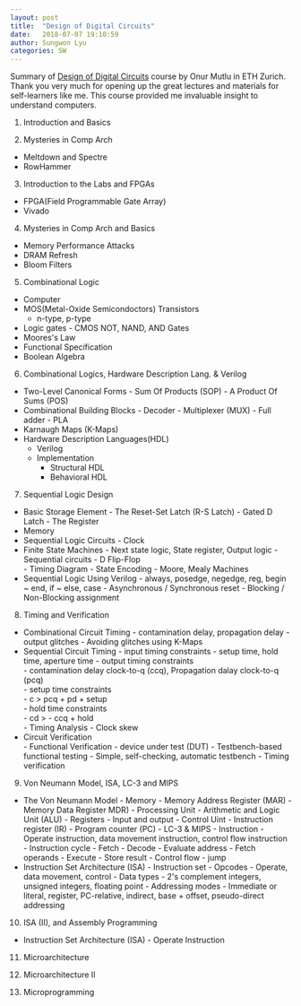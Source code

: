 ```yaml
---
layout: post
title:  "Design of Digital Circuits"
date:   2018-07-07 19:10:59
author: Sungwon Lyu
categories: SW
---
```

Summary of [Design of Digital Circuits](https://safari.ethz.ch/digitaltechnik/spring2018/doku.php) course by Onur Mutlu in ETH Zurich. Thank you very much for opening up the great lectures and materials for self-learners like me. This course provided me invaluable insight to understand computers.

1. Introduction and Basics

2. Mysteries in Comp Arch
- Meltdown and Spectre
- RowHammer

3. Introduction to the Labs and FPGAs
- FPGA(Field Programmable Gate Array)
- Vivado

4. Mysteries in Comp Arch and Basics
- Memory Performance Attacks
- DRAM Refresh
- Bloom Filters

5. Combinational Logic
- Computer
- MOS(Metal-Oxide Semicondoctors) Transistors
  - n-type, p-type 
- Logic gates
		- CMOS NOT, NAND, AND Gates  
- Moores's Law
- Functional Specification
- Boolean Algebra

6. Combinational Logics, Hardware Description Lang. & Verilog
- Two-Level Canonical Forms
		- Sum Of Products (SOP)
		- A Product Of Sums (POS)   
- Combinational Building Blocks
		- Decoder
		- Multiplexer (MUX)
		- Full adder
		- PLA    
- Karnaugh Maps (K-Maps)
- Hardware Description Languages(HDL)  
  - Verilog
  - Implementation
    - Structural HDL
    - Behavioral HDL

7. Sequential Logic Design
- Basic Storage Element
		- The Reset-Set Latch (R-S Latch)
		- Gated D Latch
		- The Register
- Memory
- Sequential Logic Circuits
		- Clock
- Finite State Machines
		- Next state logic, State register, Output logic
		- Sequential circuits
			- D Flip-Flop  
		- Timing Diagram
		- State Encoding
		- Moore, Mealy Machines  
- Sequential Logic Using Verilog
		- always, posedge, negedge, reg, begin ~ end, if ~ else, case
		- Asynchronous / Synchronous reset
		- Blocking / Non-Blocking assignment

8. Timing and Verification
- Combinational Circuit Timing
		- contamination delay, propagation delay
		- output glitches
			- Avoiding glitches using K-Maps
- Sequential Circuit Timing
		- input timing constraints
			- setup time, hold time, aperture time
		- output timing constraints  
			- contamination delay clock-to-q (ccq), Propagation dalay clock-to-q (pcq)  
		- setup time constraints  
			- c > pcq + pd + setup  
		- hold time constraints  
			- cd > - ccq + hold  
		- Timing Analysis
		- Clock skew
- Circuit Verification  
		- Functional Verification
			- device under test (DUT)
			- Testbench-based functional testing
				- Simple, self-checking, automatic testbench
		- Timing verification

9. Von Neumann Model, ISA, LC-3 and MIPS
- The Von Neumann Model
		- Memory
			- Memory Address Register (MAR)
			- Memory Data Register MDR)
		- Processing Unit
			- Arithmetic and Logic Unit (ALU)
			- Registers
		- Input and output
		- Control Uint
			- Instruction register (IR)
			- Program counter (PC)
		- LC-3 & MIPS
		- Instruction
			- Operate instruction, data movement instruction, control flow instruction
		- Instruction cycle
			- Fetch
			- Decode
			- Evaluate address
			- Fetch operands
			- Execute
			- Store result
		- Control flow
			- jump
- Instruction Set Architecture (ISA)
		- Instruction set
			- Opcodes
				- Operate, data movement, control
			- Data types
				- 2's complement integers, unsigned integers, floating point
			- Addressing modes
				- Immediate or literal, register, PC-relative, indirect, base + offset, pseudo-direct addressing

10. ISA (II), and Assembly Programming
- Instruction Set Architecture (ISA)
		- Operate Instruction


11. Microarchitecture

12. Microarchitecture II

13. Microprogramming